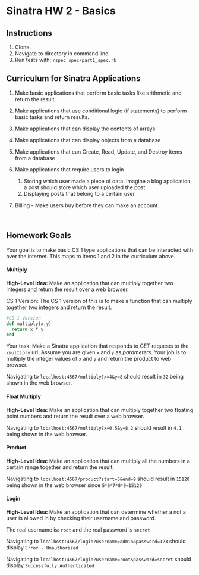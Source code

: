 # Sinatra HW 2 - Basics


## Instructions


1. Clone.
2. Navigate to directory in command line
3. Run tests with: `rspec spec/part1_spec.rb`




## Curriculum for Sinatra Applications

1. Make basic applications that perform basic tasks like arithmetic and return the result.

2. Make applications that use conditional logic (if statements) to perform basic tasks and return results.

3. Make applications that can display the contents of arrays

4. Make applications that can display objects from a database

5. Make applications that can Create, Read, Update, and Destroy items from a database

6. Make applications that require users to login

   1. Storing which user made a piece of data. Imagine a blog application, a post should store which user uploaded the post
   2. Displaying posts that belong to a certain user

7. Billing - Make users buy before they can make an account.

   ​

## Homework Goals

Your goal is to make basic CS 1 type applications that can be interacted with over the internet. This maps to items 1 and 2 in the curriculum above.



#### Multiply

**High-Level Idea:** Make an application that can multiply together two integers and return the result over a web browser.

CS 1 Version: The CS 1 version of this is to make a function that can multiply together two integers and return the result.

```ruby
#CS 1 Version
def multiply(x,y)
  return x * y
end
```

Your task: Make a Sinatra application that responds to GET requests to the `/multiply` url. Assume you are given `x` and `y` as *parameters*. Your job is to multiply the integer values of `x` and `y` and return the product to web browser.

Navigating to `localhost:4567/multiply?x=4&y=8` should result in `32` being shown in the web browser.



#### Float Multiply

**High-Level Idea:** Make an application that can multiply together two floating point numbers and return the result over a web browser.

Navigating to `localhost:4567/multiply?x=0.5&y=8.2` should result in `4.1` being shown in the web browser.



#### Product

**High-Level Idea:** Make an application that can multiply all the numbers in a certain range together and return the result.

Navigating to `localhost:4567/product?start=5&end=9` should result in `15120` being shown in the web browser since `5*6*7*8*9=15120`



#### Login

**High-Level Idea:** Make an application that can determine whether a not a user is allowed in by checking their username and password. 

The real username is: `root` and the real password is `secret`

Navigating to `localhost:4567/login?username=admin&password=123` should display `Error - Unauthorized`

Navigating to `localhost:4567/login?username=root&password=secret` should display `Successfully Authenticated`